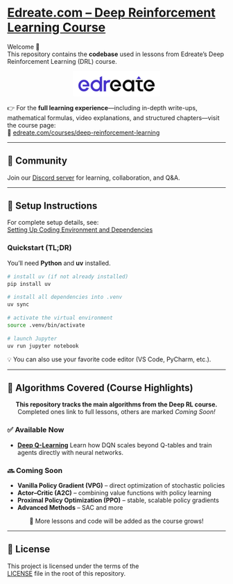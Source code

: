 # [**Edreate.com – Deep Reinforcement Learning Course**](https://edreate.com/courses/deep-reinforcement-learning/)

Welcome 👋  
This repository contains the **codebase** used in lessons from Edreate’s Deep Reinforcement Learning (DRL) course.

<p align="center">
  <a href="https://edreate.com/courses/deep-reinforcement-learning/">
    <img src="https://raw.githubusercontent.com/edreate/Brand-Identity-Media/main/Logo/RGB/Logo/SVG/EdReate_Logo.svg" alt="EdReate Logo" width="200"/>
  </a>
</p>

👉 For the **full learning experience**—including in-depth write-ups, mathematical formulas, video explanations, and structured chapters—visit the course page:  
🔗 [edreate.com/courses/deep-reinforcement-learning](https://edreate.com/courses/deep-reinforcement-learning/)

---

## 🤝 Community

Join our [Discord server](https://discord.gg/KUstJ2jf) for learning, collaboration, and Q&A.

---

## 🚀 Setup Instructions

For complete setup details, see:  
[Setting Up Coding Environment and Dependencies](https://edreate.com/courses/deep-reinforcement-learning/setting-up-for-rl-course/setting-up-coding-environment-and-dependencies/)

### Quickstart (TL;DR)
You’ll need **Python** and **uv** installed.

```bash
# install uv (if not already installed)
pip install uv
```
```bash
# install all dependencies into .venv
uv sync
```

```bash
# activate the virtual environment
source .venv/bin/activate
```

```bash
# launch Jupyter
uv run jupyter notebook
```

💡 You can also use your favorite code editor (VS Code, PyCharm, etc.).

---

## 🌟 Algorithms Covered (Course Highlights)

<p align="center">
  <b>This repository tracks the main algorithms from the Deep RL course.</b><br/>
  Completed ones link to full lessons, others are marked <i>Coming Soon!</i>
</p>

### ✅ Available Now
- [**Deep Q-Learning**](https://github.com/edreate/Deep_Reinforcement_Learning/blob/main/01_deep_q_learning.ipynb)
  Learn how DQN scales beyond Q-tables and train agents directly with neural networks.

### 🔜 Coming Soon
- **Vanilla Policy Gradient (VPG)** – direct optimization of stochastic policies  
- **Actor–Critic (A2C)** – combining value functions with policy learning  
- **Proximal Policy Optimization (PPO)** – stable, scalable policy gradients  
- **Advanced Methods** – SAC and more

<p align="center">
  🚧 More lessons and code will be added as the course grows!
</p>
    
---

## 📄 License

This project is licensed under the terms of the  
[LICENSE](./LICENSE) file in the root of this repository.

